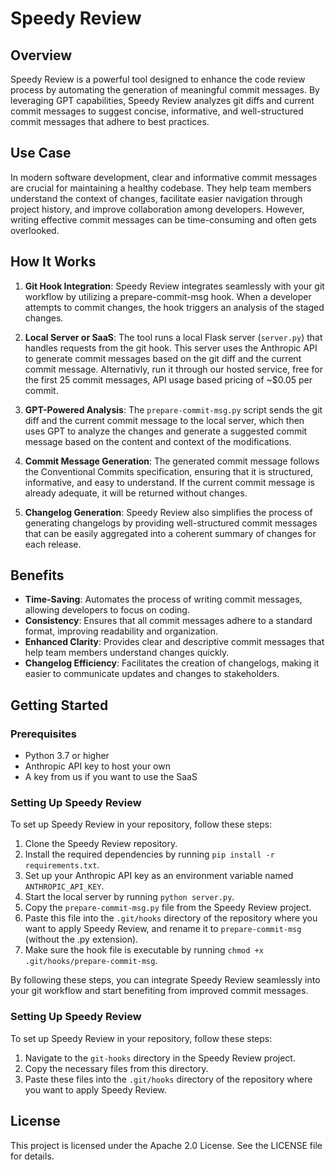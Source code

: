 # Speedy Review

## Overview

Speedy Review is a powerful tool designed to enhance the code review process by automating the generation of meaningful commit messages. By leveraging GPT capabilities, Speedy Review analyzes git diffs and current commit messages to suggest concise, informative, and well-structured commit messages that adhere to best practices.

## Use Case

In modern software development, clear and informative commit messages are crucial for maintaining a healthy codebase. They help team members understand the context of changes, facilitate easier navigation through project history, and improve collaboration among developers. However, writing effective commit messages can be time-consuming and often gets overlooked.

## How It Works

1. **Git Hook Integration**: Speedy Review integrates seamlessly with your git workflow by utilizing a prepare-commit-msg hook. When a developer attempts to commit changes, the hook triggers an analysis of the staged changes.

2. **Local Server or SaaS**: The tool runs a local Flask server (`server.py`) that handles requests from the git hook. This server uses the Anthropic API to generate commit messages based on the git diff and the current commit message.  Alternativly, run it through our hosted service, free for the first 25 commit messages, API usage based pricing of ~$0.05 per commit.

3. **GPT-Powered Analysis**: The `prepare-commit-msg.py` script sends the git diff and the current commit message to the local server, which then uses GPT to analyze the changes and generate a suggested commit message based on the content and context of the modifications.

4. **Commit Message Generation**: The generated commit message follows the Conventional Commits specification, ensuring that it is structured, informative, and easy to understand. If the current commit message is already adequate, it will be returned without changes.

5. **Changelog Generation**: Speedy Review also simplifies the process of generating changelogs by providing well-structured commit messages that can be easily aggregated into a coherent summary of changes for each release.

## Benefits

- **Time-Saving**: Automates the process of writing commit messages, allowing developers to focus on coding.
- **Consistency**: Ensures that all commit messages adhere to a standard format, improving readability and organization.
- **Enhanced Clarity**: Provides clear and descriptive commit messages that help team members understand changes quickly.
- **Changelog Efficiency**: Facilitates the creation of changelogs, making it easier to communicate updates and changes to stakeholders.

## Getting Started

### Prerequisites
- Python 3.7 or higher
- Anthropic API key to host your own
- A key from us if you want to use the SaaS

### Setting Up Speedy Review
To set up Speedy Review in your repository, follow these steps:

1. Clone the Speedy Review repository.
2. Install the required dependencies by running `pip install -r requirements.txt`.
3. Set up your Anthropic API key as an environment variable named `ANTHROPIC_API_KEY`.
4. Start the local server by running `python server.py`.
5. Copy the `prepare-commit-msg.py` file from the Speedy Review project.
6. Paste this file into the `.git/hooks` directory of the repository where you want to apply Speedy Review, and rename it to `prepare-commit-msg` (without the .py extension).
7. Make sure the hook file is executable by running `chmod +x .git/hooks/prepare-commit-msg`.

By following these steps, you can integrate Speedy Review seamlessly into your git workflow and start benefiting from improved commit messages.


### Setting Up Speedy Review

To set up Speedy Review in your repository, follow these steps:

1. Navigate to the `git-hooks` directory in the Speedy Review project.
2. Copy the necessary files from this directory.
3. Paste these files into the `.git/hooks` directory of the repository where you want to apply Speedy Review.


## License

This project is licensed under the Apache 2.0 License. See the LICENSE file for details.